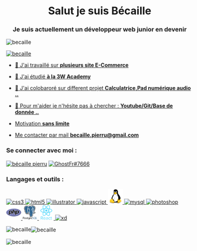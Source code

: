 <h1 align="center">Salut je suis Bécaille</h1>
<h3 align="center">Je suis actuellement un développeur web junior en devenir</h3>

<p align="left"> <img src= "https://komarev.com/ghpvc/?username=becaille&label=Profile%20views&color=0e75b6&style=flat" alt="becaille" /> </p>

<p align="left"> <a href="https : //github.com/ryo-ma/github-profile-trophy"><img src="https://github-profile-trophy.vercel.app/?username=becaille" alt="becaille" /></ a> </p>

- 🔭 J'ai travaillé sur **plusieurs site E-Commerce**

- 🌱 J'ai étudié **à la 3W Academy**

- 👯 J'ai colobaroré sur different projet **Calculatrice,Pad numérique audio ..**

- 🤝 Pour m'aider je n'hésite pas à chercher : **Youtube/Git/Base de donnée ..**

- Motivation **sans limite**

- Me contacter par mail **becaille.pierru@gmail.com**

<h3 align="left">Se connecter avec moi :</h3>
<p align="left">
<a href="https://linkedin .com/in/bécaille pierru" target="blank"><img align="center" src="https://raw.githubusercontent.com/rahuldkjain/github-profile-readme-generator/master/src/images/ icones/Social/linked-in-alt.svg" alt="bécaille pierru" height="30" width="40" /></a>
<a href="https://discord.gg/GhostFr#7666 " target="blank"><img align="center" src="https://raw.githubusercontent.com/rahuldkjain/github-profile-readme-generator/master/src/images/icons/Social/discord.svg " alt="GhostFr#7666" height="30"width="40" /></a>
</p>

<h3 align="left">Langages et outils :</h3>
<p align="left"> <a href="https://www.w3schools.com/css/" target="_blank" rel="noreferrer"> <img src="https://raw.githubusercontent. com/devicons/devicon/master/icons/css3/css3-original-wordmark.svg" alt="css3" width="40" height="40"/> </a> <a href="https:// www.w3.org/html/" target="_blank" rel="noreferrer"> <img src="https://raw.githubusercontent.com/devicons/devicon/master/icons/html5/html5-original-wordmark .svg" alt="html5" width="40" height="40"/> </a> <a href="https://www.adobe.com/in/products/illustrator.html" target=" _blank" rel="sans référence"> <img src="https://www.vectorlogo.zone/logos/adobe_illustrator/adobe_illustrator-icon.svg" alt="illustrator" width="40" height="40"/> </a> <a href ="https://developer.mozilla.org/en-US/docs/Web/JavaScript" target="_blank" rel="noreferrer"> <img src="https://raw.githubusercontent.com/devicons/ devicon/master/icons/javascript/javascript-original.svg" alt="javascript" width="40" height="40"/> </a> <a href="https://www.linux.org/ " target="_blank" rel="noreferrer"> <img src="https://raw.githubusercontent.com/devicons/devicon/master/icons/linux/linux-original.svg" alt="linux"width="40" height="40"/> </a> <a href="https://www.mysql.com/" target="_blank" rel="noreferrer"> <img src="https : //raw.githubusercontent.com/devicons/devicon/master/icons/mysql/mysql-original-wordmark.svg" alt="mysql" width="40" height="40"/> </a> <a href ="https://www.photoshop.com/en" target="_blank" rel="noreferrer"> <img src="https://raw.githubusercontent.com/devicons/devicon/master/icons/photoshop/ photoshop-line.svg" alt="photoshop" width="40" height="40"/> </a> <a href="https://www.php.net" target="_blank" rel="noreferrer"> <img src="https://raw.githubusercontent.com/devicons/devicon/master/icons/php/php-original.svg" alt="php" width="40" height="40"/ > </a> <a href="https://www.postgresql.org" target="_blank" rel="noreferrer"> <img src="https://raw.githubusercontent.com/devicons/devicon/ master/icons/postgresql/postgresql-original-wordmark.svg" alt="postgresql" width="40" height="40"/> </a> <a href="https://reactjs.org/" cible ="_blank" rel="noreferrer"> <img src="https://raw.githubusercontent.com/devicons/devicon/master/icons/react/react-original-wordmark.svg" alt="réagir"width="40" height="40"/> </a> <a href="https://www.adobe.com/products/xd.html" target="_blank" rel="noreferrer"> <img src="https://cdn.worldvectorlogo.com/logos/adobe-xd.svg" alt="xd" width="40" height="40"/> </a> </p>

<p><img align="left" src="https://github-readme-stats.vercel.app/api/top-langs?username=becaille&show_icons=true&locale=en&layout=compact" alt="becaille" /> </p>

<p> <img align="center" src="https://github-readme-stats.vercel.app/api?username=becaille&show_icons=true&locale=fr" alt="becaille" /> </p>

<p><img align="center" src="https://github-readme-streak-stats.herokuapp.com/?user=becaille&" alt="becaille" /></p>
